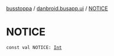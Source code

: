 [busstoppa](../index.md) / [danbroid.busapp.ui](index.md) / [NOTICE](./-n-o-t-i-c-e.md)

# NOTICE

`const val NOTICE: `[`Int`](https://kotlinlang.org/api/latest/jvm/stdlib/kotlin/-int/index.html)